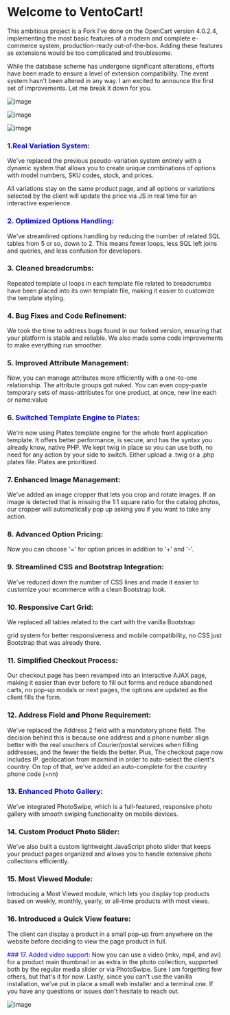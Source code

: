 # Welcome to VentoCart!

This ambitious project is a Fork I’ve done on the OpenCart version 4.0.2.4, implementing the most basic features of a modern and complete e-commerce system, production-ready out-of-the-box. Adding these features as extensions would be too complicated and troublesome.

While the database scheme has undergone significant alterations, efforts have been made to ensure a level of extension compatibility. The event system hasn't been altered in any way. I am excited to announce the first set of improvements. Let me break it down for you.

![image](https://github.com/captainerd/VentoCart/assets/58100748/a1312ad4-97b8-4418-b2d0-b6c53b5eb3f2)

![image](https://github.com/captainerd/VentoCart/assets/58100748/54dd0c33-98e8-40b7-8976-d907d158e288)

![image](https://github.com/captainerd/VentoCart/assets/58100748/971ca5c5-d3d5-4ba7-9d57-dba25cd904b5)

### 1.<span style="color: blue;">Real Variation System:</span>
We've replaced the previous pseudo-variation system entirely with a dynamic system that allows you to create unique combinations of options with model numbers, SKU codes, stock, and prices.

All variations stay on the same product page, and all options or variations selected by the client will update the price via JS in real time for an interactive experience.

### <span style="color: blue;">2. Optimized Options Handling:</span>
We've streamlined options handling by reducing the number of related SQL tables from 5 or so, down to 2. This means fewer loops, less SQL left joins and queries, and less confusion for developers.

### 3. Cleaned breadcrumbs:
Repeated template ul loops in each template file related to breadcrumbs have been placed into its own template file, making it easier to customize the template styling.

### 4. Bug Fixes and Code Refinement:
We took the time to address bugs found in our forked version, ensuring that your platform is stable and reliable. We also made some code improvements to make everything run smoother.

### 5. Improved Attribute Management:
Now, you can manage attributes more efficiently with a one-to-one relationship. The attribute groups got nuked. You can even copy-paste temporary sets of mass-attributes for one product, at once, new line each or name:value

### 6. <span style="color: blue;">Switched Template Engine to Plates:</span>
We're now using Plates template engine for the whole front application template. It offers better performance, is secure, and has the syntax you already know, native PHP. We kept twig in place so you can use both, no need for any action by your side to switch. Either upload a .twig or a .php plates file. Plates are prioritized.

### 7. Enhanced Image Management:
We've added an image cropper that lets you crop and rotate images. If an image is detected that is missing the 1:1 square ratio for the catalog photos, our cropper will automatically pop up asking you if you want to take any action.

### 8. Advanced Option Pricing:
Now you can choose '=' for option prices in addition to '+' and '-'.

### 9. Streamlined CSS and Bootstrap Integration:
We've reduced down the number of CSS lines and made it easier to customize your ecommerce with a clean Bootstrap look.

### 10. Responsive Cart Grid:
We replaced all tables related to the cart with the vanilla Bootstrap <div> grid system for better responsiveness and mobile compatibility, no CSS just Bootstrap that was already there.

### 11. <span color="blue">Simplified Checkout Process:</span>
Our checkout page has been revamped into an interactive AJAX page, making it easier than ever before to fill out forms and reduce abandoned carts, no pop-up modals or next pages, the options are updated as the client fills the form.

### 12. Address Field and Phone Requirement:
We've replaced the Address 2 field with a mandatory phone field. The decision behind this is because one address and a phone number align better with the real vouchers of Courier/postal services when filling addresses, and the fewer the fields the better. Plus, The checkout page now includes IP. geolocation from maxmind in order to auto-select the client's country. On top of that, we've added an auto-complete for the country phone code (+nn)

### 13. <span style="color: blue;">Enhanced Photo Gallery:</span>
We've integrated PhotoSwipe, which is a full-featured, responsive photo gallery with smooth swiping functionality on mobile devices.

### 14. Custom Product Photo Slider:
We've also built a custom lightweight JavaScript photo slider that keeps your product pages organized and allows you to handle extensive photo collections efficiently.

### 15. Most Viewed Module:
Introducing a Most Viewed module, which lets you display top products based on weekly, monthly, yearly, or all-time products with most views.

### 16. Introduced a Quick View feature:
The client can display a product in a small pop-up from anywhere on the website before deciding to view the page product in full.

<font color="blue">### 17. Added video support:</font>
Now you can use a video (mkv, mp4, and avi) for a product main thumbnail or as extra in the photo collection, supported both by the regular media slider or via PhotoSwipe. Sure I am forgetting few others, but that's it for now. Lastly, since you can't use the vanilla installation, we've put in place a small web installer and a terminal one. If you have any questions or issues don't hesitate to reach out.

![image](https://github.com/captainerd/VentoCart/assets/58100748/e37c7923-4d03-496c-b40c-27587ada0645)
